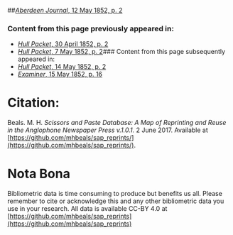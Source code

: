 ##[*Aberdeen Journal*, 12 May 1852, p. 2](https://mhbeals.github.io/sap_html/Aberdeen-Journal/Aberdeen-Journal-12-May-1852-p-2)

### Content from this page previously appeared in:
+ [*Hull Packet*, 30 April 1852, p. 2](https://mhbeals.github.io/sap_html/Hull-Packet/Hull-Packet-30-April-1852-p-2)
+ [*Hull Packet*, 7 May 1852, p. 2](https://mhbeals.github.io/sap_html/Hull-Packet/Hull-Packet-7-May-1852-p-2)### Content from this page subsequently appeared in:
+ [*Hull Packet*, 14 May 1852, p. 2](https://mhbeals.github.io/sap_html/Hull-Packet/Hull-Packet-14-May-1852-p-2)
+ [*Examiner*, 15 May 1852, p. 16](https://mhbeals.github.io/sap_html/Examiner/Examiner-15-May-1852-p-16)
                    
# Citation: 

Beals. M. H. *Scissors and Paste Database: A Map of Reprinting and Reuse in the Anglophone Newspaper Press v.1.0.1.* 2 June 2017. Available at [https://github.com/mhbeals/sap_reprints/](https://github.com/mhbeals/sap_reprints/). 
                    
# Nota Bona

Bibliometric data is time consuming to produce but benefits us all. Please remember to cite or acknowledge this and any other bibliometric data you use in your research. All data is available CC-BY 4.0 at [https://github.com/mhbeals/sap_reprints](https://github.com/mhbeals/sap_reprints)